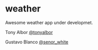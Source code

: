 weather
=======
Awesome weather app under developmet. 

Tony Albor [@tonyalbor](https://twitter.com/tonyalbor)

Gustavo Blanco [@senor_white](https://twitter.com/senor_white)
